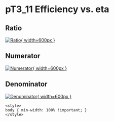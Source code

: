 # pT3_11 Efficiency vs. eta

## Ratio

[![Ratio](../mtv/var/pT3_11_eff_eta.png){ width=600px }](../mtv/var/pT3_11_eff_eta.pdf)

## Numerator

[![Numerator](../mtv/num/pT3_11_eff_eta_num.png){ width=600px }](../mtv/num/pT3_11_eff_eta_num.pdf)

## Denominator

[![Denominator](../mtv/den/pT3_11_eff_eta_den.png){ width=600px }](../mtv/den/pT3_11_eff_eta_den.pdf)


``` {=html}
<style>
body { min-width: 100% !important; }
</style>
```
